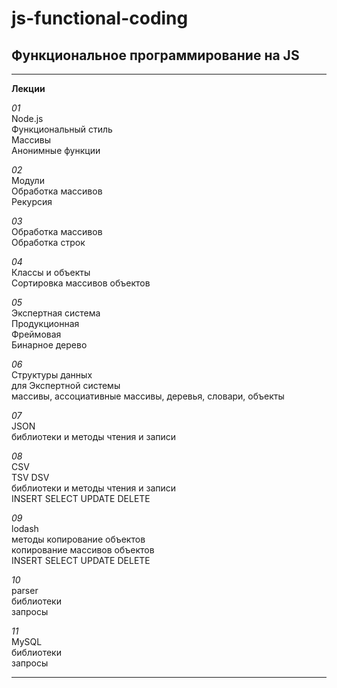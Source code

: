 # js-functional-coding
## Функциональное программирование на JS

---

__Лекции__  

_01_  
Node.js  
Функциональный стиль  
Массивы  
Анонимные функции  

_02_  
Модули  
Обработка массивов  
Рекурсия  

_03_  
Обработка массивов  
Обработка строк  

_04_  
Классы и объекты  
Сортировка массивов объектов  

_05_  
Экспертная система  
Продукционная  
Фреймовая  
Бинарное дерево  

_06_  
Структуры данных  
для Экспертной системы  
массивы, ассоциативные массивы, деревья, словари, объекты  

_07_  
JSON  
библиотеки и методы чтения и записи  

_08_  
CSV  
TSV DSV  
библиотеки и методы чтения и записи  
INSERT SELECT UPDATE DELETE  

_09_  
lodash  
методы
копирование объектов  
копирование массивов объектов    
INSERT SELECT UPDATE DELETE  

_10_  
parser  
библиотеки  
запросы  

_11_  
MySQL  
библиотеки  
запросы  

---
